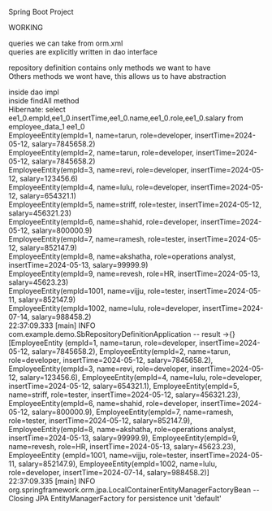 


Spring Boot Project  

WORKING  


queries we can take from orm.xml  
queries are explicitly written in dao interface  

repository definition contains only methods we want to have  
Others methods we wont have, this allows us to have abstraction  

inside dao impl  
inside findAll method  
Hibernate: select ee1_0.empId,ee1_0.insertTime,ee1_0.name,ee1_0.role,ee1_0.salary from employee_data_1 ee1_0  
EmployeeEntity(empId=1, name=tarun, role=developer, insertTime=2024-05-12, salary=7845658.2)  
EmployeeEntity(empId=2, name=tarun, role=developer, insertTime=2024-05-12, salary=7845658.2)  
EmployeeEntity(empId=3, name=revi, role=developer, insertTime=2024-05-12, salary=123456.6)  
EmployeeEntity(empId=4, name=lulu, role=developer, insertTime=2024-05-12, salary=654321.1)  
EmployeeEntity(empId=5, name=striff, role=tester, insertTime=2024-05-12, salary=456321.23)  
EmployeeEntity(empId=6, name=shahid, role=developer, insertTime=2024-05-12, salary=800000.9)  
EmployeeEntity(empId=7, name=ramesh, role=tester, insertTime=2024-05-12, salary=852147.9)  
EmployeeEntity(empId=8, name=akshatha, role=operations analyst, insertTime=2024-05-13, salary=99999.9)  
EmployeeEntity(empId=9, name=revesh, role=HR, insertTime=2024-05-13, salary=45623.23)  
EmployeeEntity(empId=1001, name=vijju, role=tester, insertTime=2024-05-11, salary=852147.9)  
EmployeeEntity(empId=1002, name=lulu, role=developer, insertTime=2024-07-14, salary=988458.2)  
22:37:09.333 [main] INFO com.example.demo.SbRepositoryDefinitionApplication -- 
result ->{}[EmployeeEntity   (empId=1, name=tarun, role=developer, insertTime=2024-05-12, salary=7845658.2), EmployeeEntity(empId=2,     name=tarun, role=developer, insertTime=2024-05-12, salary=7845658.2), EmployeeEntity(empId=3, name=revi,    role=developer, insertTime=2024-05-12, salary=123456.6), EmployeeEntity(empId=4, name=lulu, role=developer,   insertTime=2024-05-12, salary=654321.1), EmployeeEntity(empId=5, name=striff, role=tester, insertTime=2024-05-12, salary=456321.23), EmployeeEntity(empId=6, name=shahid, role=developer, insertTime=2024-05-12, salary=800000.9), EmployeeEntity(empId=7, name=ramesh, role=tester, insertTime=2024-05-12, salary=852147.9), EmployeeEntity(empId=8, name=akshatha, role=operations analyst, insertTime=2024-05-13, salary=99999.9), EmployeeEntity(empId=9, name=revesh, role=HR, insertTime=2024-05-13, salary=45623.23), EmployeeEntity  (empId=1001, name=vijju, role=tester, insertTime=2024-05-11, salary=852147.9), EmployeeEntity(empId=1002, name=lulu, role=developer, insertTime=2024-07-14, salary=988458.2)]  
22:37:09.335 [main] INFO org.springframework.orm.jpa.LocalContainerEntityManagerFactoryBean -- Closing JPA EntityManagerFactory for persistence unit 'default'  
  